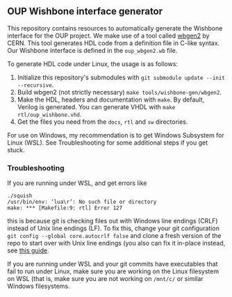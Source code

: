 ## OUP Wishbone interface generator

This repository contains resources to automatically generate the Wishbone interface for the OUP project. We make use of a tool called [wbgen2](https://ohwr.org/project/wishbone-gen/wikis/Home) by CERN. This tool generates HDL code from a definition file in C-like syntax. Our Wishbone interface is defined in the `oup_wbgen2.wb` file.

To generate HDL code under Linux, the usage is as follows:

1. Initialize this repository's submodules with `git submodule update --init --recursive`.
2. Build wbgen2 (not strictly necessary) `make tools/wishbone-gen/wbgen2`.
2. Make the HDL, headers and documentation with `make`. By default, Verilog is generated. You can generate VHDL with `make rtl/oup_wishbone.vhd`.
3. Get the files you need from the `docs`, `rtl` and `sw` directories.

For use on Windows, my recommendation is to get Windows Subsystem for Linux (WSL). See Troubleshooting for some additional steps if you get stuck.

### Troubleshooting

If you are running under WSL, and get errors like 
```
./squish
/usr/bin/env: ‘lua\r’: No such file or directory
make: *** [Makefile:9: rtl] Error 127
```
this is because git is checking files out with Windows line endings (CRLF) instead of Unix line endings (LF). 
To fix this, change your git configuration `git config --global core.autocrlf false` and clone a fresh version of the repo to start over with Unix line endings (you also can fix it in-place instead, see [this guide](https://docs.github.com/en/get-started/getting-started-with-git/configuring-git-to-handle-line-endings#refreshing-a-repository-after-changing-line-endings).

If you are running under WSL and your git commits have executables that fail to run under Linux, make sure you are working on the Linux filesystem on WSL (that is, make sure you are not working on `/mnt/c/` or similar Windows filesystems.

